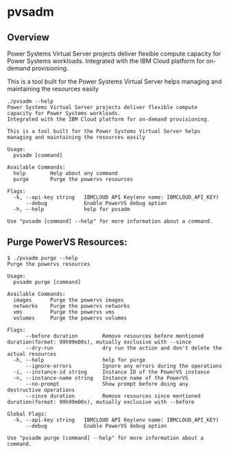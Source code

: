 # pvsadm

## Overview
Power Systems Virtual Server projects deliver flexible compute capacity for Power Systems workloads.
Integrated with the IBM Cloud platform for on-demand provisioning.

This is a tool built for the Power Systems Virtual Server helps managing and maintaining the resources easily

```shell script
./pvsadm --help
Power Systems Virtual Server projects deliver flexible compute capacity for Power Systems workloads.
Integrated with the IBM Cloud platform for on-demand provisioning.

This is a tool built for the Power Systems Virtual Server helps managing and maintaining the resources easily

Usage:
  pvsadm [command]

Available Commands:
  help        Help about any command
  purge       Purge the powervs resources

Flags:
  -k, --api-key string   IBMCLOUD API Key(env name: IBMCLOUD_API_KEY)
      --debug            Enable PowerVS debug option
  -h, --help             help for pvsadm

Use "pvsadm [command] --help" for more information about a command.
```

## Purge PowerVS Resources:

```shell script
$ ./pvsadm purge --help
Purge the powervs resources

Usage:
  pvsadm purge [command]

Available Commands:
  images      Purge the powervs images
  networks    Purge the powervs networks
  vms         Purge the powervs vms
  volumes     Purge the powervs volumes

Flags:
      --before duration        Remove resources before mentioned duration(format: 99h99m00s), mutually exclusive with --since
      --dry-run                dry run the action and don't delete the actual resources
  -h, --help                   help for purge
      --ignore-errors          Ignore any errors during the operations
  -i, --instance-id string     Instance ID of the PowerVS instance
  -n, --instance-name string   Instance name of the PowerVS
      --no-prompt              Show prompt before doing any destructive operations
      --since duration         Remove resources since mentioned duration(format: 99h99m00s), mutually exclusive with --before

Global Flags:
  -k, --api-key string   IBMCLOUD API Key(env name: IBMCLOUD_API_KEY)
      --debug            Enable PowerVS debug option

Use "pvsadm purge [command] --help" for more information about a command.
```
